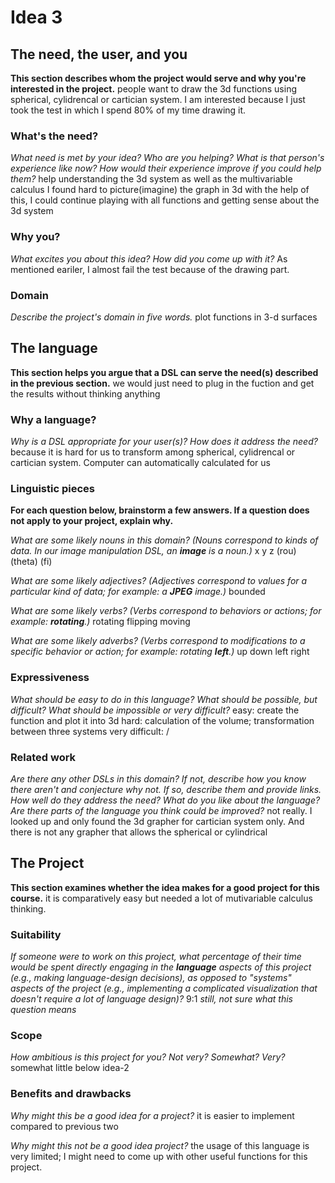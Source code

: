 # Idea 3

## The need, the user, and you
**This section describes whom the project would serve and why you're interested
in the project.**
people want to draw the 3d functions using spherical, cylidrencal or cartician system.
I am interested because I just took the test in which I spend 80% of my time drawing it.

### What's the need?
_What need is met by your idea? Who are you helping? What is that person's
experience like now? How would their experience improve if you could help 
them?_
help understanding the 3d system as well as the multivariable calculus
I found hard to picture(imagine) the graph in 3d
with the help of this, I could continue playing with all functions and getting sense about the 3d system

### Why you?
_What excites you about this idea? How did you come up with it?_
As mentioned eariler, I almost fail the test because of the drawing part.

### Domain
_Describe the project's domain in five words._
plot functions in 3-d surfaces

## The language
**This section helps you argue that a DSL can serve the need(s) described in
the previous section.**
we would just need to plug in the fuction and get the results without thinking anything

### Why a language?
_Why is a DSL appropriate for your user(s)? How does it address the need?_
because it is hard for us to transform among spherical, cylidrencal or cartician system.
Computer can automatically calculated for us

### Linguistic pieces
**For each question below, brainstorm a few answers. If a question does not
apply to your project, explain why.**

_What are some likely nouns in this domain? (Nouns correspond to kinds of
data. In our image manipulation DSL, an **image** is a noun.)_
x
y
z
(rou)
(theta)
(fi)

_What are some likely adjectives? (Adjectives correspond to values for a
particular kind of data; for example: a **JPEG** image.)_ 
bounded

_What are some likely verbs? (Verbs correspond to behaviors or actions; for
example: **rotating**.)_
rotating
flipping
moving

_What are some likely adverbs? (Verbs correspond to modifications to a specific
behavior or action; for example: rotating **left**.)_
up
down
left
right

### Expressiveness
_What should be easy to do in this language? What should be possible, but
difficult? What should be impossible or very difficult?_
easy: create the function and plot it into 3d
hard: calculation of the volume; transformation between three systems
very difficult: /

### Related work
_Are there any other DSLs in this domain? If not, describe how you know there
aren't and conjecture why not. If so, describe them and provide links. How well
do they address the need? What do you like about the language? Are there parts
of the language you think could be improved?_
not really. I looked up and only found the 3d grapher for cartician system only. And there is not any grapher that allows the spherical or cylindrical

## The Project
**This section examines whether the idea makes for a good project for this
course.**
it is comparatively easy but needed a lot of mutivariable calculus thinking.

### Suitability
_If someone were to work on this project, what percentage of their time would be
spent directly engaging in the **language** aspects of this project (e.g.,
making language-design decisions), as opposed to "systems" aspects of the
project (e.g., implementing a complicated visualization that doesn't require a
lot of language design)?_
9:1
*still, not sure what this question means*

### Scope
_How ambitious is this project for you? Not very? Somewhat? Very?_
somewhat little below idea-2

### Benefits and drawbacks
_Why might this be a good idea for a project?_ 
it is easier to implement compared to previous two

_Why might this not be a good idea project?_
the usage of this language is very limited; I might need to come up with other useful functions for this project.
